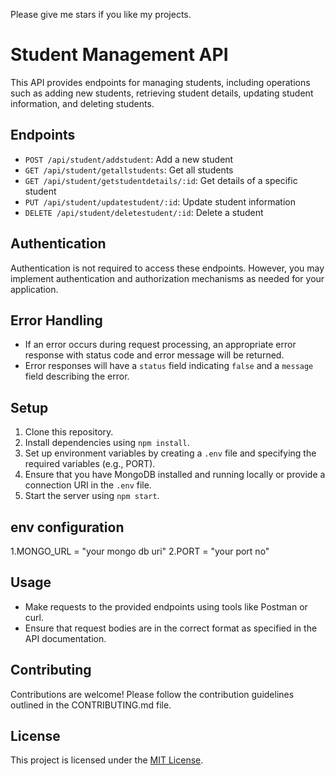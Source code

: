 Please give me stars if you like my projects.

# Student Management API

This API provides endpoints for managing students, including operations such as adding new students, retrieving student details, updating student information, and deleting students.

## Endpoints

- `POST /api/student/addstudent`: Add a new student
- `GET /api/student/getallstudents`: Get all students
- `GET /api/student/getstudentdetails/:id`: Get details of a specific student
- `PUT /api/student/updatestudent/:id`: Update student information
- `DELETE /api/student/deletestudent/:id`: Delete a student

## Authentication

Authentication is not required to access these endpoints. However, you may implement authentication and authorization mechanisms as needed for your application.

## Error Handling

- If an error occurs during request processing, an appropriate error response with status code and error message will be returned.
- Error responses will have a `status` field indicating `false` and a `message` field describing the error.

## Setup

1. Clone this repository.
2. Install dependencies using `npm install`.
3. Set up environment variables by creating a `.env` file and specifying the required variables (e.g., PORT).
4. Ensure that you have MongoDB installed and running locally or provide a connection URI in the `.env` file.
5. Start the server using `npm start`.

## env configuration

1.MONGO_URL = "your mongo db uri"
2.PORT = "your port no"

## Usage

- Make requests to the provided endpoints using tools like Postman or curl.
- Ensure that request bodies are in the correct format as specified in the API documentation.

## Contributing

Contributions are welcome! Please follow the contribution guidelines outlined in the CONTRIBUTING.md file.

## License

This project is licensed under the [MIT License](LICENSE).
